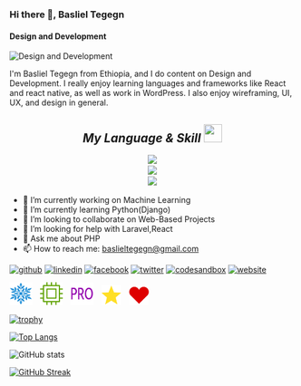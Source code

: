 ### Hi there 👋, Basliel Tegegn
#### Design and Development
![Design and Development](https://pbs.twimg.com/profile_banners/1676100438343446529/1718353240/600x200)

I'm Basliel Tegegn from Ethiopia, and I do content on Design and Development. I really enjoy learning languages and frameworks like React and react native, as well as work in WordPress.
I also enjoy wireframing, UI, UX, and design in general.

<h2 align="center"><i>My Language & Skill <img src = "https://raw.githubusercontent.com/rahulbanerjee26/githubProfileReadmeGenerator/main/gifs/code.gif" width = 32px height=32px> </i></h2>

<p align="center">
  <a href="https://skillicons.dev">
    <img src="https://skillicons.dev/icons?i=html,css,js,c,cs,cpp,bash" /></br>
    <img src="https://skillicons.dev/icons?i=github,swift,python,go,react,kotlin,mysql,nextjs" /></br>
    <img src="https://skillicons.dev/icons?i=flutter,nix,nodejs,nuxtjs,php,ruby,swift,typescript,vscode" />  
  </a></p>

- 🔭 I’m currently working on Machine Learning 
- 🌱 I’m currently learning Python(Django) 
- 👯 I’m looking to collaborate on  Web-Based Projects 
- 🤔 I’m looking for help with Laravel,React 
- 💬 Ask me about PHP 
- 📫 How to reach me: baslieltegegn@gmail.com 


[<img src='https://cdn.jsdelivr.net/npm/simple-icons@3.0.1/icons/github.svg' alt='github' height='40'>](https://github.com/https://github.com/basgotech)  [<img src='https://cdn.jsdelivr.net/npm/simple-icons@3.0.1/icons/linkedin.svg' alt='linkedin' height='40'>](https://www.linkedin.com/in/https://www.linkedin.com/in/baslieltegegn/)  [<img src='https://cdn.jsdelivr.net/npm/simple-icons@3.0.1/icons/facebook.svg' alt='facebook' height='40'>](https://www.facebook.com/https://www.facebook.com/profile.php?id=100009212840720)  [<img src='https://cdn.jsdelivr.net/npm/simple-icons@3.0.1/icons/twitter.svg' alt='twitter' height='40'>](https://twitter.com/https://x.com/basgoprogrammer)  [<img src='https://cdn.jsdelivr.net/npm/simple-icons@3.0.1/icons/codesandbox.svg' alt='codesandbox' height='40'>](https://codesandbox.io/u/https://codesandbox.io/u/basgotech)  [<img src='https://cdn.jsdelivr.net/npm/simple-icons@3.0.1/icons/icloud.svg' alt='website' height='40'>](https://baslielalx.framer.website/)  

<a href='https://archiveprogram.github.com/'><img src='https://raw.githubusercontent.com/acervenky/animated-github-badges/master/assets/acbadge.gif' width='40' height='40'></a> <a href='https://docs.github.com/en/developers'><img src='https://raw.githubusercontent.com/acervenky/animated-github-badges/master/assets/devbadge.gif' width='40' height='40'></a> <a href='https://github.com/pricing'><img src='https://raw.githubusercontent.com/acervenky/animated-github-badges/master/assets/pro.gif' width='40' height='40'></a> <a href='https://stars.github.com/'><img src='https://raw.githubusercontent.com/acervenky/animated-github-badges/master/assets/starbadge.gif' width='35' height='35'></a> <a href='https://docs.github.com/en/github/supporting-the-open-source-community-with-github-sponsors'><img src='https://raw.githubusercontent.com/acervenky/animated-github-badges/master/assets/sponsorbadge.gif' width='35' height='35'></a> 

[![trophy](https://github-profile-trophy.vercel.app/?username=basgotech)](https://github.com/ryo-ma/github-profile-trophy)

[![Top Langs](https://github-readme-stats.vercel.app/api/top-langs/?username=basgotech)](https://github.com/anuraghazra/github-readme-stats)

![GitHub stats](https://github-readme-stats.vercel.app/api?username=basgotech&show_icons=true)  

[![GitHub Streak](https://streak-stats.demolab.com/?user=basgotech&currStreakNum=2FD3EB&fire=pink&sideLabels=F00&date_format=[Y.]n.j)](https://git.io/streak-stats)

